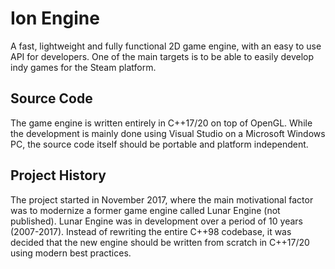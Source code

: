 # Ion Engine
A fast, lightweight and fully functional 2D game engine, with an easy to use API for developers. One of the main targets is to be able to easily develop indy games for the Steam platform.

## Source Code
The game engine is written entirely in C++17/20 on top of OpenGL. While the development is mainly done using Visual Studio on a Microsoft Windows PC, the source code itself should be portable and platform independent.

## Project History
The project started in November 2017, where the main motivational factor was to modernize a former game engine called Lunar Engine (not published). Lunar Engine was in development over a period of 10 years (2007-2017). Instead of rewriting the entire C++98 codebase, it was decided that the new engine should be written from scratch in C++17/20 using modern best practices.
